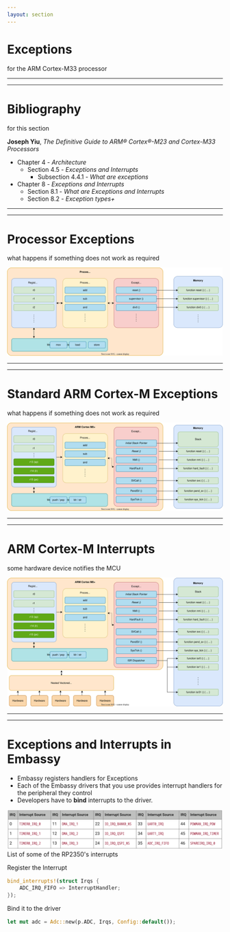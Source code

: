 ```yaml
---
layout: section
---
```

# Exceptions
for the ARM Cortex-M33 processor

---
---
# Bibliography
for this section

**Joseph Yiu**, *The Definitive Guide to ARM® Cortex®-M23 and Cortex-M33 Processors* 
   - Chapter 4 - *Architecture*
     - Section 4.5 - *Exceptions and Interrupts*
       - Subsection 4.4.1 - *What are exceptions*
   - Chapter 8 - *Exceptions and Interrupts*
     - Section 8.1 - *What are Exceptions and Interrupts*
     - Section 8.2 - *Exception types+*

---
---
# Processor Exceptions
what happens if something does not work as required

![Exceptions](./exceptions.svg)

<!-- Just explain that MCU's have a special table where firmware can register functions that
the processor calls in case of several events. -->

---
---
# Standard ARM Cortex-M Exceptions
what happens if something does not work as required

![Exceptions](./cortex-m.svg)

---
---

# ARM Cortex-M Interrupts
some hardware device notifies the MCU

<div align="center">
<img src="./cortex-m-nvic.svg" class="rounded w-170">
</div>

<!-- Interrupts are exceptions that are usually triggered by hardware when
it needs attention.-->

---
---
# Exceptions and Interrupts in Embassy

- Embassy registers handlers for Exceptions
- Each of the Embassy drivers that you use provides interrupt handlers for the
    peripheral they control
- Developers have to **bind** interrupts to the driver.

![RP2350 Interrupts 1](./rp2350_interrupts_1.png)
List of some of the RP2350's interrupts

<div grid="~ cols-2 gap-3">

<div>

Register the Interrupt
```rust {*}{lines: false}
bind_interrupts!(struct Irqs {
    ADC_IRQ_FIFO => InterruptHandler;
});
```

</div>

<div>

Bind it to the driver
```rust {*}{lines: false}
let mut adc = Adc::new(p.ADC, Irqs, Config::default());
```

</div>

</div>
